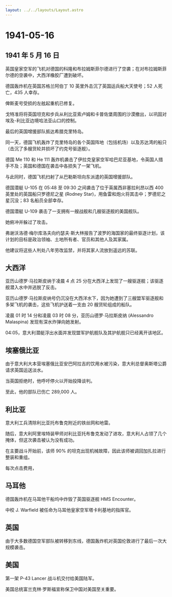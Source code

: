 ```yaml
---
layout: ../../layouts/Layout.astro
---
```


# 1941-05-16

## 1941 年 5 月 16 日

英国皇家空军的飞机对德国的科隆和布拉姆斯菲尔德进行了空袭；在对布拉姆斯菲尔德的空袭中，大西洋橡胶厂遭到破坏。

德国轰炸机在英国苏格兰阿伯丁 10 英里外击沉了英国运兵船大天使号；52
人死亡，435 人幸存。

俾斯麦号受损的左舷起重机已修复。

戈特准将将英国坦克和步兵从利比亚索卢姆和卡普佐堡周围的沙漠撤出，以巩固对埃及-利比亚边境哈法亚山口的控制。

最后的英国增援部队抵达希腊克里特岛。

同一天，德国飞机轰炸了克里特岛的各个英国阵地（包括机场）以及苏达湾的船只（击沉了多艘货轮并损坏了约克号驱逐舰）。

德国 Me 110 和 He 111
轰炸机袭击了伊拉克皇家空军哈巴尼亚基地，令英国人措手不及；英国和德国在袭击中各损失了一架飞机。

与此同时，德国飞机扫射了从巴勒斯坦向东派遣的英国增援部队。

德国潜艇 U-105 在 05:48 至 09:30 之间袭击了位于英属西非塞拉利昂以西 400
英里处的英国船只罗德尼之星 (Rodney
Star)，用鱼雷和炮火将其击中；罗德尼之星沉没；83 名船员全部幸存。

德国潜艇 U-109 袭击了一支拥有一艘战舰和几艘驱逐舰的美国舰队。

她俯冲并躲过了攻击。

弗谢沃洛德·梅尔库洛夫向约瑟夫·斯大林报告了波罗的海国家的最终驱逐计划，该计划的目标是政治领袖、土地所有者、官员和其他人及其家属。

他建议将这些人判处八年劳改监禁，并将其家人流放到遥远的苏联。

## 大西洋

亚历山德罗·马拉斯皮纳于凌晨 4 点 25
分在大西洋上发现了一艘驱逐舰；该驱逐舰潜入水中并逃脱了反击。

亚历山德罗·马拉斯皮纳号仍沉没在大西洋水下，因为她遭到了三艘盟军驱逐舰和多架飞机的袭击，这些飞机护送着一支由
20 艘货轮组成的船队。

凌晨 01 时 14 分和凌晨 03 时 08 分，亚历山德罗·马拉斯皮纳 (Alessandro
Malaspina) 发现有深水炸弹向她发射。

04:05，意大利潜艇浮出水面并发现盟军护航舰队及其护航舰只已经离开该地区。

## 埃塞俄比亚

由于意大利大本营埃塞俄比亚安巴阿拉吉的饮用水被污染，意大利总督奥斯塔公爵请求英国运送淡水。

当英国拒绝时，他呼吁停火以开始投降谈判。

至此，他的部队已伤亡 289,000 人。

## 利比亚

意大利工兵清除利比亚托布鲁克附近的铁丝网和地雷。

随后，意大利阿里埃特装甲师对利比亚托布鲁克发动了进攻，意大利人占领了几个掩体，但这次袭击被认为没有成功。

在主要战斗开始前，该师 90%
的坦克出现机械故障，因此该师被调回加扎拉进行整装和重组。

每次点击费用，

## 马耳他

德国轰炸机在马耳他干船坞中炸毁了英国驱逐舰 HMS Encounter。

中校 J. Warfield 被任命为马耳他皇家空军塔卡利基地的指挥官。

## 英国

由于大多数德国空军部队被转移到东线，德国轰炸机对英国伦敦进行了最后一次大规模袭击。

## 美国

第一架 P-43 Lancer 战斗机交付给美国陆军。

美国总统富兰克林·罗斯福宣称保卫中国对美国至关重要。